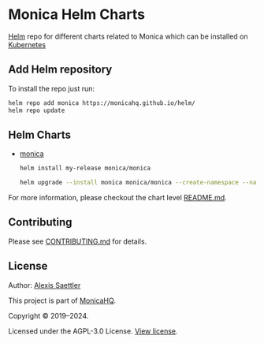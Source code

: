 # Monica Helm Charts

[Helm](https://helm.sh) repo for different charts related to Monica which can be installed on [Kubernetes](https://kubernetes.io)

## Add Helm repository

To install the repo just run:

```bash
helm repo add monica https://monicahq.github.io/helm/
helm repo update
```

## Helm Charts

* [monica](https://monicahq.github.io/helm/)

  ```sh
  helm install my-release monica/monica
  ```

  ```sh
  helm upgrade --install monica monica/monica --create-namespace --namespace monica
  ```

For more information, please checkout the chart level [README.md](./charts/monica/README.md).


## Contributing

Please see [CONTRIBUTING.md](CONTRIBUTING.md) for details.

## License

Author: [Alexis Saettler](https://github.com/asbiin)

This project is part of [MonicaHQ](https://github.com/monicahq/).

Copyright © 2019–2024.

Licensed under the AGPL-3.0 License. [View license](LICENSE.md).
